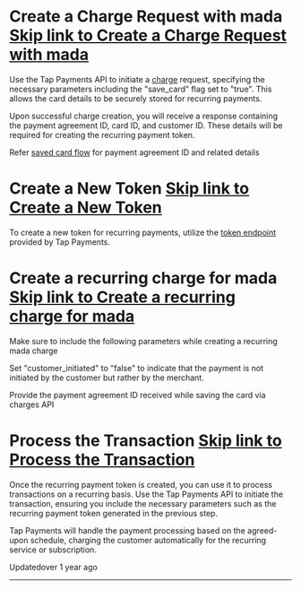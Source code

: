 # Create a Charge Request with mada   [Skip link to Create a Charge Request with mada](https://developers.tap.company/docs/mada-recurring\#create-a-charge-request-with-mada)

Use the Tap Payments API to initiate a [charge](https://developers.tap.company/docs/create-a-charge) request, specifying the necessary parameters including the "save\_card" flag set to "true". This allows the card details to be securely stored for recurring payments.

Upon successful charge creation, you will receive a response containing the payment agreement ID, card ID, and customer ID. These details will be required for creating the recurring payment token.

Refer [saved card flow](https://developers.tap.company/docs/saved-cards) for payment agreement ID and related details

# Create a New Token   [Skip link to Create a New Token](https://developers.tap.company/docs/mada-recurring\#create-a-new-token)

To create a new token for recurring payments, utilize the [token endpoint](https://developers.tap.company/docs/create-a-token-from-saved-card) provided by Tap Payments.

# Create a recurring charge for mada   [Skip link to Create a recurring charge for mada](https://developers.tap.company/docs/mada-recurring\#create-a-recurring-charge-for-mada)

Make sure to include the following parameters while creating a recurring mada charge

Set "customer\_initiated" to "false" to indicate that the payment is not initiated by the customer but rather by the merchant.

Provide the payment agreement ID received while saving the card via charges API

# Process the Transaction   [Skip link to Process the Transaction](https://developers.tap.company/docs/mada-recurring\#process-the-transaction)

Once the recurring payment token is created, you can use it to process transactions on a recurring basis. Use the Tap Payments API to initiate the transaction, ensuring you include the necessary parameters such as the recurring payment token generated in the previous step.

Tap Payments will handle the payment processing based on the agreed-upon schedule, charging the customer automatically for the recurring service or subscription.

Updatedover 1 year ago

* * *